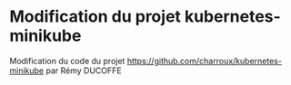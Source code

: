 # Modification du projet kubernetes-minikube

Modification du code du projet https://github.com/charroux/kubernetes-minikube par Rémy DUCOFFE